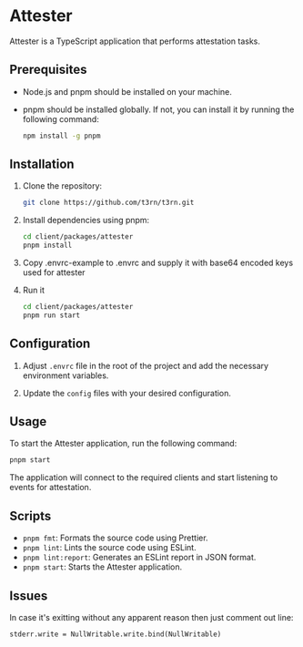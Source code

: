 # Attester

Attester is a TypeScript application that performs attestation tasks.

## Prerequisites

- Node.js and pnpm should be installed on your machine.
- pnpm should be installed globally. If not, you can install it by running the following command:

  ```bash
  npm install -g pnpm
  ```

## Installation

1. Clone the repository:

   ```bash
   git clone https://github.com/t3rn/t3rn.git
   ```

1. Install dependencies using pnpm:

   ```bash
   cd client/packages/attester
   pnpm install
   ```

1. Copy .envrc-example to .envrc and supply it with base64 encoded keys used for attester

1. Run it
   ```bash
   cd client/packages/attester
   pnpm run start
   ```

## Configuration

1. Adjust `.envrc` file in the root of the project and add the necessary environment variables. 

1. Update the `config` files with your desired configuration.

## Usage

To start the Attester application, run the following command:

```bash
pnpm start
```

The application will connect to the required clients and start listening to events for attestation.

## Scripts

- `pnpm fmt`: Formats the source code using Prettier.
- `pnpm lint`: Lints the source code using ESLint.
- `pnpm lint:report`: Generates an ESLint report in JSON format.
- `pnpm start`: Starts the Attester application.

## Issues

In case it's exitting without any apparent reason then just comment out line:

```
stderr.write = NullWritable.write.bind(NullWritable)
```
